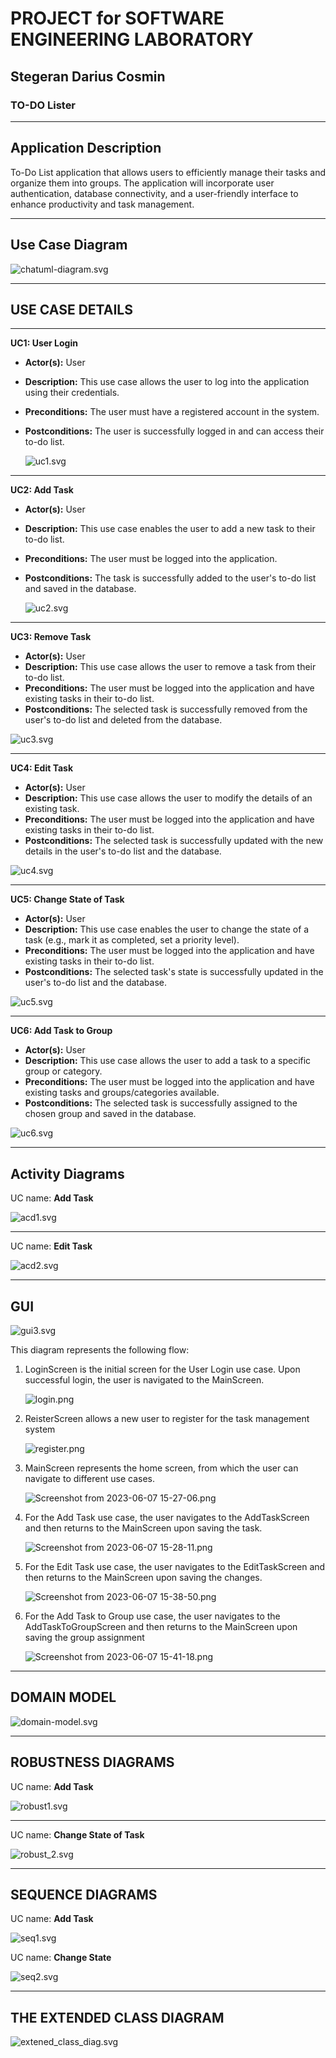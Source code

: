 # PROJECT for SOFTWARE ENGINEERING LABORATORY

## Stegeran Darius Cosmin

### TO-DO Lister

---

## ******Application Description******

To-Do List application that allows users to efficiently manage their tasks and organize them into groups. The application will incorporate user authentication, database connectivity, and a user-friendly interface to enhance productivity and task management.

---

## **Use Case Diagram**

![chatuml-diagram.svg](PROJECT%20for%20SOFTWARE%20ENGINEERING%20LABORATORY%202c4b7be625e746cb878f1a87185b388b/chatuml-diagram.svg)

---

## USE CASE DETAILS

---

**UC1: User Login**

- **Actor(s):** User
- **Description:** This use case allows the user to log into the application using their credentials.
- **Preconditions:** The user must have a registered account in the system.
- **Postconditions:** The user is successfully logged in and can access their to-do list.
    
    ![uc1.svg](PROJECT%20for%20SOFTWARE%20ENGINEERING%20LABORATORY%202c4b7be625e746cb878f1a87185b388b/uc1.svg)
    

---

**UC2: Add Task**

- **Actor(s):** User
- **Description:** This use case enables the user to add a new task to their to-do list.
- **Preconditions:** The user must be logged into the application.
- **Postconditions:** The task is successfully added to the user's to-do list and saved in the database.
    
    ![uc2.svg](PROJECT%20for%20SOFTWARE%20ENGINEERING%20LABORATORY%202c4b7be625e746cb878f1a87185b388b/uc2.svg)
    

---

**UC3: Remove Task**

- **Actor(s):** User
- **Description:** This use case allows the user to remove a task from their to-do list.
- **Preconditions:** The user must be logged into the application and have existing tasks in their to-do list.
- **Postconditions:** The selected task is successfully removed from the user's to-do list and deleted from the database.

![uc3.svg](PROJECT%20for%20SOFTWARE%20ENGINEERING%20LABORATORY%202c4b7be625e746cb878f1a87185b388b/uc3.svg)

---

**UC4: Edit Task**

- **Actor(s):** User
- **Description:** This use case allows the user to modify the details of an existing task.
- **Preconditions:** The user must be logged into the application and have existing tasks in their to-do list.
- **Postconditions:** The selected task is successfully updated with the new details in the user's to-do list and the database.

![uc4.svg](PROJECT%20for%20SOFTWARE%20ENGINEERING%20LABORATORY%202c4b7be625e746cb878f1a87185b388b/uc4.svg)

---

**UC5: Change State of Task**

- **Actor(s):** User
- **Description:** This use case enables the user to change the state of a task (e.g., mark it as completed, set a priority level).
- **Preconditions:** The user must be logged into the application and have existing tasks in their to-do list.
- **Postconditions:** The selected task's state is successfully updated in the user's to-do list and the database.

![uc5.svg](PROJECT%20for%20SOFTWARE%20ENGINEERING%20LABORATORY%202c4b7be625e746cb878f1a87185b388b/uc5.svg)

---

**UC6: Add Task to Group**

- **Actor(s):** User
- **Description:** This use case allows the user to add a task to a specific group or category.
- **Preconditions:** The user must be logged into the application and have existing tasks and groups/categories available.
- **Postconditions:** The selected task is successfully assigned to the chosen group and saved in the database.

![uc6.svg](PROJECT%20for%20SOFTWARE%20ENGINEERING%20LABORATORY%202c4b7be625e746cb878f1a87185b388b/uc6.svg)

---

## Activity Diagrams

UC name: **Add Task**

![acd1.svg](PROJECT%20for%20SOFTWARE%20ENGINEERING%20LABORATORY%202c4b7be625e746cb878f1a87185b388b/acd1.svg)

---

UC name: **Edit Task**

![acd2.svg](PROJECT%20for%20SOFTWARE%20ENGINEERING%20LABORATORY%202c4b7be625e746cb878f1a87185b388b/acd2.svg)

---

## GUI

![gui3.svg](PROJECT%20for%20SOFTWARE%20ENGINEERING%20LABORATORY%202c4b7be625e746cb878f1a87185b388b/gui3.svg)

This diagram represents the following flow:

1. LoginScreen is the initial screen for the User Login use case. Upon successful login, the user is navigated to the MainScreen.
    
    ![login.png](PROJECT%20for%20SOFTWARE%20ENGINEERING%20LABORATORY%202c4b7be625e746cb878f1a87185b388b/login.png)
    
2. ReisterScreen allows a new user to register for the task management system
    
    ![register.png](PROJECT%20for%20SOFTWARE%20ENGINEERING%20LABORATORY%202c4b7be625e746cb878f1a87185b388b/register.png)
    
3. MainScreen represents the home screen, from which the user can navigate to different use cases.
    
    ![Screenshot from 2023-06-07 15-27-06.png](PROJECT%20for%20SOFTWARE%20ENGINEERING%20LABORATORY%202c4b7be625e746cb878f1a87185b388b/Screenshot_from_2023-06-07_15-27-06.png)
    
4. For the Add Task use case, the user navigates to the AddTaskScreen and then returns to the MainScreen upon saving the task.
    
    ![Screenshot from 2023-06-07 15-28-11.png](PROJECT%20for%20SOFTWARE%20ENGINEERING%20LABORATORY%202c4b7be625e746cb878f1a87185b388b/Screenshot_from_2023-06-07_15-28-11.png)
    
5. For the Edit Task use case, the user navigates to the EditTaskScreen and then returns to the MainScreen upon saving the changes.
    
    ![Screenshot from 2023-06-07 15-38-50.png](PROJECT%20for%20SOFTWARE%20ENGINEERING%20LABORATORY%202c4b7be625e746cb878f1a87185b388b/Screenshot_from_2023-06-07_15-38-50.png)
    
6. For the Add Task to Group use case, the user navigates to the AddTaskToGroupScreen and then returns to the MainScreen upon saving the group assignment
    
    ![Screenshot from 2023-06-07 15-41-18.png](PROJECT%20for%20SOFTWARE%20ENGINEERING%20LABORATORY%202c4b7be625e746cb878f1a87185b388b/Screenshot_from_2023-06-07_15-41-18.png)
    

---

## DOMAIN MODEL

![domain-model.svg](PROJECT%20for%20SOFTWARE%20ENGINEERING%20LABORATORY%202c4b7be625e746cb878f1a87185b388b/domain-model.svg)

---

## ROBUSTNESS DIAGRAMS

UC name: **Add Task**

![robust1.svg](PROJECT%20for%20SOFTWARE%20ENGINEERING%20LABORATORY%202c4b7be625e746cb878f1a87185b388b/robust1.svg)

---

UC name: **Change State of Task**

![robust_2.svg](PROJECT%20for%20SOFTWARE%20ENGINEERING%20LABORATORY%202c4b7be625e746cb878f1a87185b388b/robust_2.svg)

---

## SEQUENCE DIAGRAMS

UC name: **Add Task**

![seq1.svg](PROJECT%20for%20SOFTWARE%20ENGINEERING%20LABORATORY%202c4b7be625e746cb878f1a87185b388b/seq1.svg)

UC name: **Change State** 

![seq2.svg](PROJECT%20for%20SOFTWARE%20ENGINEERING%20LABORATORY%202c4b7be625e746cb878f1a87185b388b/seq2.svg)

---

## THE EXTENDED CLASS DIAGRAM

![extened_class_diag.svg](PROJECT%20for%20SOFTWARE%20ENGINEERING%20LABORATORY%202c4b7be625e746cb878f1a87185b388b/extened_class_diag.svg)